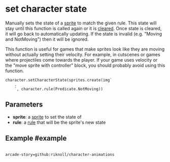 # set character state

Manually sets the state of a [sprite](/types/sprite) to match the given rule.
This state will stay until this function is called again or it is [cleared](./clear-character-state).
Once state is cleared, it will go back to automatically updating.
If the state is invalid (e.g. "Moving and NotMoving") then it will be ignored.

This function is useful for games that make sprites look like they are moving without actually setting their velocity.
For example, in cutscenes or games where projectiles come towards the player.
If your game uses velocity or the "move sprite with controller" block, you should probably avoid using this function.

```sig
character.setCharacterState(sprites.create(img`
    .
    `, character.rule(Predicate.NotMoving))
```

## Parameters

* **sprite**: a [sprite](/types/sprite) to set the state of
* **rule**: a [rule](./rule) that will be the sprite's new state

## Example #example


```blocks

```

```package
arcade-story=github:riknoll/character-animations
```